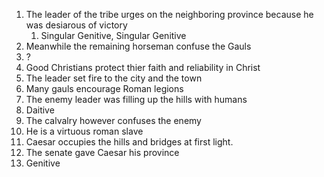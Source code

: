 1. The leader of the tribe urges on the neighboring province because
   he was desiarous of victory
   1. Singular Genitive, Singular Genitive
1. Meanwhile the remaining horseman confuse the Gauls
  1. ?
1. Good Christians protect thier faith and reliability in Christ
1. The leader set fire to the city and the town
1. Many gauls encourage Roman legions
1. The enemy leader was filling up the hills with humans
  1. Daitive
7. The calvalry however confuses the enemy
1. He is a virtuous roman slave
1. Caesar occupies the hills and bridges at first light.
1. The senate gave Caesar his province
  1. Genitive
